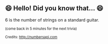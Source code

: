 ## :smile: Hello! Did you know that... :smile:
6 is the number of strings on a standard guitar.

<sup>(come back in 5 minutes for the next trivia)</sup>


<sup>Credits: http://numbersapi.com</sup>
